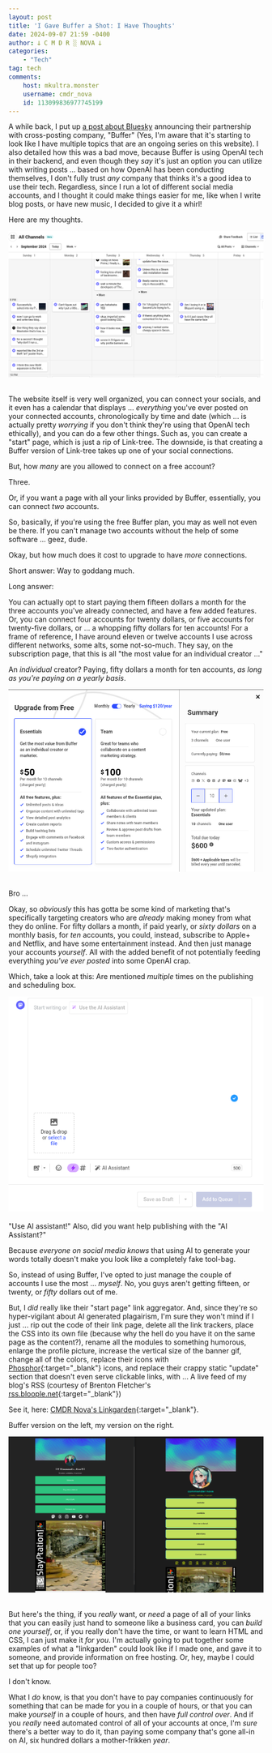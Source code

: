 ```yaml
---
layout: post
title: 'I Gave Buffer a Shot: I Have Thoughts'
date: 2024-09-07 21:59 -0400
author: 𐕣 C M D R ░ NOVA 𐕣
categories:
    - "Tech"
tag: tech
comments:
    host: mkultra.monster
    username: cmdr_nova
    id: 113099836977745199
---
```

A while back, I put up <a href="/social media/2024/07/31/bluesky-part-3-all-your-data-are-belong-to-us">a post about Bluesky</a> announcing their partnership with cross-posting company, "Buffer" (Yes, I'm aware that it's starting to look like I have multiple topics that are an ongoing series on this website). I also detailed how this was a bad move, because Buffer is using OpenAI tech in their backend, and even though they *say* it's just an option you can utilize with writing posts ... based on how OpenAI has been conducting themselves, I don't fully trust *any* company that thinks it's a good idea to use their tech. Regardless, since I run a lot of different social media accounts, and I thought it could make things easier for me, like when I write blog posts, or have new music, I decided to give it a whirl!

Here are my thoughts.

<center>
<img src="/img/posts/buffer2/posts.png" alt="screen from the Buffer website, showcasing organized posts I've made across Mastodon on a calendar.">
</center>
<br />

The website itself is very well organized, you can connect your socials, and it even has a calendar that displays ... *everything* you've ever posted on your connected accounts, chronologically by time and date (which ... is actually pretty *worrying* if you don't think they're using that OpenAI tech ethically), and you can do a few other things. Such as, you can create a "start" page, which is just a rip of Link-tree. The downside, is that creating a Buffer version of Link-tree takes up one of your social connections.

But, how *many* are you allowed to connect on a free account?

Three.

Or, if you want a page with all your links provided by Buffer, essentially, you can connect *two* accounts.

So, basically, if you're using the free Buffer plan, you may as well not even be there. If you can't manage two accounts without the help of some software ... geez, dude.

Okay, but how much does it cost to upgrade to have *more* connections.

Short answer: Way to goddang much.

Long answer: 

You can actually opt to start paying them fifteen dollars a month for the three accounts you've already connected, and have a few added features. Or, you can connect four accounts for twenty dollars, or five accounts for twenty-five dollars, or ... a whopping fifty dollars for ten accounts! For a frame of reference, I have around eleven or twelve accounts I use across different networks, some alts, some not-so-much. They say, on the subscription page, that this is all "the most value for an individual creator ..."

An *individual* creator? Paying, fifty dollars a month for ten accounts, *as long as you're paying on a yearly basis*.

<center>
<img src="/img/posts/buffer2/value.png" alt="A screenshot from the Buffer website depicting having to paying 600 dollars total, or 50 dollars a month, for the ability to connect 10 accounts to their service.">
</center>
<br />

Bro ... 

Okay, so *obviously* this has gotta be some kind of marketing that's specifically targeting creators who are *already* making money from what they do online. For fifty dollars a month, if paid yearly, or *sixty dollars* on a monthly basis, for *ten* accounts, you could, instead, subscribe to Apple+ and Netflix, and have some entertainment instead. And then just manage your accounts *yourself*. All with the added benefit of not potentially feeding everything *you've ever posted* into some OpenAI crap.

Which, take a look at this: Are mentioned *multiple* times on the publishing and scheduling box.

<center>
<img src="/img/posts/buffer2/ai.png" alt="A screenshot from the Buffer website's publishing window, depicting their AI assistant being mentioned twice just pixels away from each other.">
</center>
<br />
"Use AI assistant!" Also, did you want help publishing with the "AI Assistant?"

Because *everyone on social media knows* that using AI to generate your words totally doesn't make you look like a completely fake tool-bag.

So, instead of using Buffer, I've opted to just manage the couple of accounts I use the most ... *myself*. No, you guys aren't getting fifteen, or twenty, or *fifty* dollars out of me.

But, I *did* really like their "start page" link aggregator. And, since they're so hyper-vigilant about AI generated plagairism, I'm sure they won't mind if I just ... rip out the code of their link page, delete all the link trackers, place the CSS into its own file (because why the hell do you have it on the same page as the content?), rename all the modules to something humorous, enlarge the profile picture, increase the vertical size of the banner gif, change all of the colors, replace their icons with [Phosphor](https://phosphoricons.com){:target="_blank"} icons, and replace their crappy static "update" section that doesn't even serve clickable links, with ... A live feed of my blog's RSS (courtesy of Brenton Fletcher's [rss.bloople.net](https://rss.bloople.net){:target="_blank"})

See it, here: [CMDR Nova's Linkgarden](https://nova.mkultra.monster/linkgarden/){:target="_blank"}.

Buffer version on the left, my version on the right.

<center>
<img src="/img/posts/buffer2/links.png" alt="A screenshot of Buffer's link page versus my link page, styled similar, but also completely different.">
</center>
<br />

But here's the thing, if you *really* want, or *need* a page of all of your links that you can easily just hand to someone like a business card, you can *build one yourself*, or, if you really don't have the time, or want to learn HTML and CSS, I can just make it *for you*. I'm actually going to put together some examples of what a "linkgarden" could look like if I made one, and gave it to someone, and provide information on free hosting. Or, hey, maybe I could set that up for people too?

I don't know.

What I *do* know, is that you don't have to pay companies continuously for something that can be made for you in a couple of hours, or that you can make *yourself* in a couple of hours, and then have *full control over*. And if you *really* need automated control of all of your accounts at once, I'm *sure* there's a better way to do it, than paying some company that's gone all-in on AI, six hundred dollars a mother-frikken *year*.